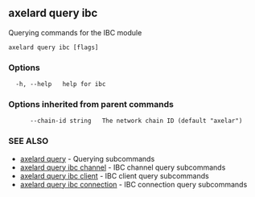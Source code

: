 ## axelard query ibc

Querying commands for the IBC module

```
axelard query ibc [flags]
```

### Options

```
  -h, --help   help for ibc
```

### Options inherited from parent commands

```
      --chain-id string   The network chain ID (default "axelar")
```

### SEE ALSO

- [axelard query](axelard_query.md)	 - Querying subcommands
- [axelard query ibc channel](axelard_query_ibc_channel.md)	 - IBC channel query subcommands
- [axelard query ibc client](axelard_query_ibc_client.md)	 - IBC client query subcommands
- [axelard query ibc connection](axelard_query_ibc_connection.md)	 - IBC connection query subcommands
